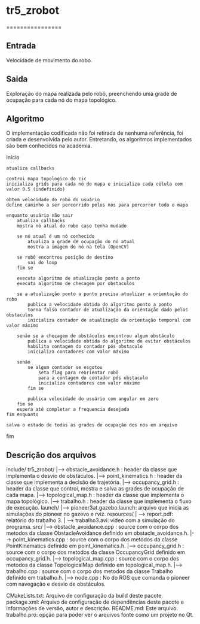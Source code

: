 # tr5_zrobot
================

Entrada
-------
Velocidade de movimento do robo.

Saida
-----
Exploração do mapa realizada pelo robô, preenchendo uma grade de ocupação para cada nó do mapa topológico.

Algoritmo
---------
O implementação codificada não foi retirada de nenhuma referência, foi criada e desenvolvida pelo autor.
Entretando, os algoritmos implementados são bem conhecidos na academia. 

Início

	atualiza callbacks
    
    controi mapa topologico do cic
    inicializa grids para cada nó do mapa e inicializa cada célula com valor 0.5 (indefinido)

    obtem velocidade do robô do usuário
    define caminho a ser percorrido pelos nós para percorrer todo o mapa

    enquanto usuário não sair
		atualiza callbacks
		mostra nó atual do robo caso tenha mudado

		se nó atual é um nó conhecido
			atualiza a grade de ocupação do nó atual
			mostra a imagem do nó na tela (OpenCV)

    	se robô encontrou posição de destino
    		sai do loop
    	fim se

		executa algoritmo de atualização ponto a ponto
		executa algoritmo de checagem por obstaculos

		se a atualização ponto a ponto precisa atualizar a orientação do robo
			publica a velocidade obtida do algoritmo ponto a ponto
			torna falso contador de atualização da orientação dado pelos obstaculos
			inicializa contador de atualização da orientação temporal com valor máximo

		senão se a checagem de obstáculos encontrou algum obstáculo
			publica a velocidade obtida do algoritmo de evitar obstáculos
			habilita contagem do contador pós obstaculo
			inicializa contadores com valor máximo

		senão
			se algum contador se esgotou
				seta flag para reorientar robô
				para a contagem do contador pós obstaculo
				inicializa contadores com valor máximo
			fim se

			publica velocidade do usuário com angular em zero
		fim se
		espera até completar a frequencia desejada
	fim enquanto

	salva o estado de todas as grades de ocupação dos nós em arquivo

fim


Descrição dos arquivos
----------------------

include/
    tr5_zrobot/
            |--> obstacle_avoidance.h : header da classe que implementa o desvio de obstáculos.
            |--> point_kinematics.h   : header da classe que implementa a decisão de trajetória.
            |--> occupancy_grid.h     : header da classe que controi, mostra e salva as grades de ocupação de cada mapa.
            |--> topological_map.h    : header da classe que implementa o mapa topológico.
            |--> trabalho.h 		  : header da classe que implementa o fluxo de execução.
launch/
    |--> pioneer3at.gazebo.launch: arquivo que inicia as simulações do pioneer no gazevo e rviz.
resources/
    | --> report.pdf: relatório do trabalho 3.
    | --> trabalho3.avi: video com a simulação do programa.
src/
    |--> obstacle_avoidance.cpp : source com o corpo dos metodos da classe ObstacleAvoidance definido em obstacle_avoidance.h.
    |--> point_kinematics.cpp 	: source com o corpo dos metodos da classe PointKinematics definido em point_kinematics.h.
    |--> occupancy_grid.h       : source com o corpo dos metodos da classe OccupancyGrid definido em occupancy_grid.h.
    |--> topological_map.cpp 	: source com o corpo dos metodos da classe TopologicalMap definido em topological_map.h.
    |--> trabalho.cpp 			: source com o corpo dos metodos da classe Trabalho definido em trabalho.h.
    |--> node.cpp 				: No do ROS que comanda o pioneer com navegação e desvio de obstáculos.

CMakeLists.txt: Arquivo de configuração da build deste pacote.
package.xml: Arquivo de configuração de dependências deste pacote e informações de versão, autor e descrição.
README.md: Este arquivo.
trabalho.pro: opção para poder ver o arquivos fonte como um projeto no Qt.



